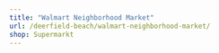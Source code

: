 ```yaml
---
title: "Walmart Neighborhood Market"
url: /deerfield-beach/walmart-neighborhood-market/
shop: Supermarkt
---
```

